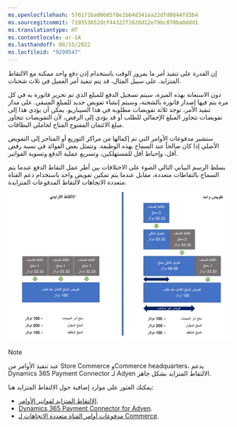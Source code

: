 ```yaml
---
ms.openlocfilehash: 570171ba00605f8e1b64d341ea22dfd0844fd3b4
ms.sourcegitcommit: 719553652dcf44322f1628d12e79bc870ba0ddd1
ms.translationtype: HT
ms.contentlocale: ar-SA
ms.lasthandoff: 08/15/2022
ms.locfileid: "9299547"
---
```

إن القدرة على تنفيذ أمر ما بمرور الوقت باستخدام إذن دفع واحد ممكنة مع الالتقاط المتزايد. على سبيل المثال، قد يتم تنفيذ أمر العميل في ثلاث شحنات. 

دون الاستعانة بهذه الميزة، سيتم تسجيل الدفع للمبلغ الذي تم تحرير فاتورة به في كل مرة يتم فيها إصدار فاتورة بالشحنة، وسيتم إنشاء تفويض جديد للمبلغ المتبقي. على مدار تنفيذ الأمر، توجد ثلاثة تفويضات مطلوبة في هذا السيناريو. يمكن أن يؤدي هذا إلى تفويضات تتجاوز المبلغ الإجمالي للطلب أو قد يؤدي إلى الرفض، لأن التفويضات تتجاوز مبلغ الائتمان المفتوح المتاح لحاملي البطاقات.

ستشير مدفوعات الأوامر التي تم إكمالها من مراكز التوزيع أو المتاجر إلى التفويض الأصلي إذا كان صالحاً عند السماح بهذه الوظيفة. وتتمثل بعض الفوائد في نسبة رفض أقل، وإحباط أقل للمستهلكين، وتسريع عملية الدفع وتسوية الفواتير. 

يسلط الرسم البياني التالي الضوء على الاختلافات بين أطر عمل التقاط الدفع عندما يتم السماح بالتقاطات متعددة، مقابل عندما يتم تمكين تفويض واحد باستخدام دعم القناة متعددة الاتجاهات لالتقاط المدفوعات المتزايدة.

[ ![رسم بياني يوضح طريقتين لأطر عمل تحصيل المدفوعات.](../media/payment-capture-c.png) ](../media/payment-capture-c.png#lightbox)


> [!NOTE]
> عند تنفيذ الأوامر من Store Commerce وCommerce headquarters، يدعم Dynamics 365 Payment Connector لـ Adyen الالتقاط المتزايد بشكل جاهز.

يمكنك العثور على موارد إضافية حول الالتقاط المتزايد هنا:

- [الالتقاط المتزايد لفواتير الأوامر](/dynamics365/commerce/dev-itpro/incremental-capture/?azure-portal=true).
- [Dynamics 365 Payment Connector for Adyen](/dynamics365/commerce/dev-itpro/adyen-connector?azure-portal=true&tabs=8-1-3).
- [مدفوعات أوامر القناة متعددة الاتجاهات لـ Commerce](/dynamics365/commerce/dev-itpro/commerce-payments/?azure-portal=true).

